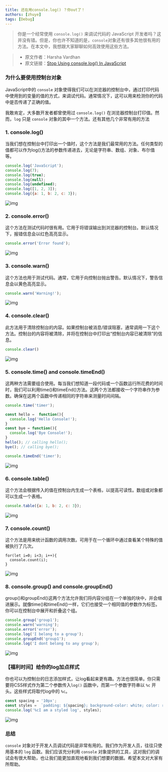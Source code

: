 ```yaml
---
title: 还在用console.log() ？你out了！
authors: [zhuye]
tags: [Debug]
---
```


> 你是一个经常使用 `console.log()` 来调试代码的 JavaScript 开发者吗？这并没有错。但是，你也许不知道的是，`console`对象还有很多其他很有用的方法。在本文中，我想跟大家聊聊如何高效使用这些方法。

<!--truncate-->

> - 原文作者：Harsha Vardhan
> - 原文链接：[Stop Using console.log() In JavaScript](https://javascript.plainenglish.io/stop-using-console-log-in-javascript-d29d6c24dc26)

### 为什么要使用控制台对象

JavaScript中的 `console` 对象使得我们可以在浏览器的控制台中，通过打印代码中使用到的变量的值的方式，来调试代码。通常情况下，这可以用来检测你的代码中是否传递了正确的值。

我敢肯定，大多数开发者都曾使用过 `console.log()` 在浏览器控制台打印值。然而，`log` 只是 `console` 对象的其中一个方法。还有其他几个非常有用的方法



### 1. console.log()

当我们想在控制台中打印出一个值时，这个方法是我们最常用的方法。任何类型的值都可以作为log()方法的参数传递进去，无论是字符串、数组、对象、布尔值等。

```javascript
console.log('JavaScript'); 
console.log(7);
console.log(true);
console.log(null);
console.log(undefined);
console.log([1, 2, 3]);
console.log({a: 1, b: 2, c: 3});
```

![img](https://zhuye-1308301598.file.myqcloud.com/markdown/e12cdb3f499e4828903c4497538cdef3~tplv-k3u1fbpfcp-zoom-1.image)



### 2. console.error()


这个方法在测试代码时很有用。它用于将错误输出到浏览器的控制台。默认情况下，报错信息会以红色高亮显示。

```javascript
console.error('Error found');
```

![img](https://zhuye-1308301598.file.myqcloud.com/markdown/e4b1b6a9009e4610bbe14c8be57007d0~tplv-k3u1fbpfcp-zoom-1.image)

### 3. console.warn()

这个方法也用于测试代码。通常，它用于向控制台抛出警告。默认情况下，警告信息会以黄色高亮显示。

```javascript
console.warn('Warning!');
```

![img](https://zhuye-1308301598.file.myqcloud.com/markdown/68a67fa429664ae98f917c80a4eb17e8~tplv-k3u1fbpfcp-zoom-1.image)



### 4. console.clear()

此方法用于清除控制台的内容。如果控制台被消息/错误阻塞，通常调用一下这个方法。控制台的内容将被清除，并将在控制台中打印出“控制台内容已被清除”的信息。

```javascript
console.clear()
```

![img](https://zhuye-1308301598.file.myqcloud.com/markdown/52e29b3a0e9b4860ae3803d944d1d2c0~tplv-k3u1fbpfcp-zoom-1.image)



### 5. console.time() and console.timeEnd()

这两种方法需要组合使用。每当我们想知道一段代码或一个函数运行所花费的时间时，我们可以利用time()和timeEnd()方法。这两个方法都接收一个字符串作为参数。确保在这两个函数中传递相同的字符串来测量时间间隔。

```javascript
console.time('timer'); 

const hello =  function(){
  console.log('Hello Console!');
}
const bye = function(){
  console.log('Bye Console!');
}
hello(); // calling hello();
bye(); // calling bye();

console.timeEnd('timer');
```

![img](https://zhuye-1308301598.file.myqcloud.com/markdown/d89d6359b1d14c77b147262398d0d454~tplv-k3u1fbpfcp-zoom-1.image)



### 6. console.table()

这个方法会根据传入的值在控制台内生成一个表格，以提高可读性。数组或对象都可以生成一个表格。

```javascript
console.table({a: 1, b: 2, c: 3}); 
```

![img](https://zhuye-1308301598.file.myqcloud.com/markdown/12d521be4c37408bbf32e3d9d7303c6f~tplv-k3u1fbpfcp-zoom-1.image)



### 7. console.count()

这个方法是用来统计函数的调用次数。可用于在一个循环中通过查看某个特殊的值被执行了几次。

```
for(let i=0; i<3; i++){
  console.count(i);
}
```

![img](https://zhuye-1308301598.file.myqcloud.com/markdown/0d1211c78ebd4cfdb22b52c877093481~tplv-k3u1fbpfcp-zoom-1.image)



### 8. console.group() and console.groupEnd()

group()和groupEnd()这两个方法允许我们将内容分组在一个单独的块中，并会缩进展示。就像time()和timeEnd()一样，它们也接受一个相同值的参数作为标签。你可以在控制台中展开和折叠这个组。

```javascript
console.group('group1'); 
console.warn('warning'); 
console.error('error'); 
console.log('I belong to a group'); 
console.groupEnd('group1'); 
console.log('I dont belong to any group');
```

![img](https://zhuye-1308301598.file.myqcloud.com/markdown/90f22a46052d42a1b0511d614d5a4781~tplv-k3u1fbpfcp-zoom-1.image)



### 【福利时间】给你的log加点样式

你也可以为控制台的日志添加样式，让log看起来更有趣。方法也很简单。你只需要将CSS样式作为第二个参数传入`log()` 函数中，而第一个参数字符串以 `%c` 开头。这些样式将取代log中的 `%c`。

```javascript
const spacing = '10px'; 
const styles =  `padding: ${spacing}; background-color: white; color: red; font-style: italic; border: 1px solid black; font-size: 2em;`; 
console.log('%cI am a styled log', styles);
```

![img](https://zhuye-1308301598.file.myqcloud.com/markdown/c96519fcfaad448586fa34fba43cd275~tplv-k3u1fbpfcp-zoom-1.image)



### 总结

`console` 对象对于开发人员调试代码是非常有用的。我们作为开发人员，往往只使用基本的 `log` 函数。我们应该充分利用 `console` 对象提供的工具，这对我们的调试会有很大帮助，也让我们能更加直观地看到我们想要的数据。希望本文对大家有所帮助。
